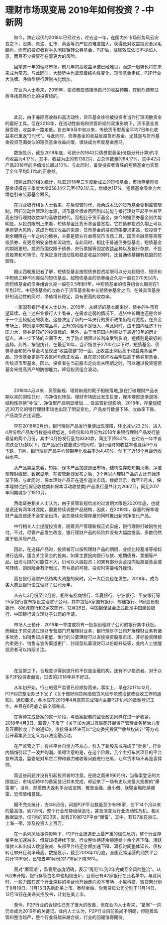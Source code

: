 # 理财市场现变局 2019年如何投资？-中新网

　　如今，跌宕起伏的2018年已经过去，过去这一年，在国内外市场形势风云突变之下，股票、原油、汇市、黄金等资产投资难度加大，获得绝对收益投资者凤毛麟角，而有的投资者将手头闲钱辗转公募基金、P2P后，赚钱效应依旧不尽如人意，而且不少投资存在着更大的风险。

　　回望这一年的理财市场，前几年的高收益承诺已经难见，而这一趋势也将在未来成为常态。与此同时，大趋势中也呈现着结构性变化，短债基金走红、P2P行业大洗牌、净值型银行理财占比增加。

　　在业内人士看来，2019年，投资者应该降低自己的收益预期，在剧烈调整过后寻找高性价比的投资标的。

　　

　　此前，由于兼顾高收益和高流动性，货币基金往往被投资者当作打理闲散资金的最好工具。但在2018年，在流动性新规和资管新规的双重影响下，货币基金发展受限，收益率一路走低。自去年9月中旬以来，传统货币型基金平均7日年化收益率已重返“2时代”。与此同时，债券基金的收益反超货币基金，尤其是与货币基金投资范围类似的短债基金收益向暖，很快成为年度基金黑马。

　　数据显示，截至2018年底，可统计的1642只债券型基金(份额分开计算)的平均收益为4.17%，其中，收益为正的有1382只，占总体数量的84.17%，其中42只产品2018年的净值增长超过10%。与此同时，备受投资者青睐的短债基金也实现了全年平均5.11%的正收益。

　　按照此前的相关统计，除去2018年三季度新成立的短债基金，市场存量短债基金规模在三季度大增258.14亿元至478.1亿元，增幅达117%，短债基金吸金力大增也引来公募基金跟风。

　　在兴业银行相关人士看来，在后资管时代，摊余成本法的货币基金受到监管限制，回归流动性管理的本源，货币基金很难再回到以前能与银行理财平起平坐甚至高出银行理财收益率的高收益时代。而相比于货币基金，如今的短债券基金则优势明显，从投资限制上来看，短债基金比货币基金要宽松，它在债券投资久期上可以承担更大风险，这成为增加收益的来源，货币基金的投资范围要求更高，仅投资于剩余期限在一年之内的债券，主要是同业存单等货币市场工具、国债金融债等高等级债券，有更高的安全性和流动性。与此同时，相比于普通债券型基金，短债基金的期限更短。投资范围仅限于债券、央行票据等固定收益品种以及银行存款，不投资股票和可转债，在保证良好流动性和稳定收益的同时，比普通债基拥有稳固的防御性。

　　据山西晚报记者了解，短债型基金按照债券投资期限可以分为超短债、短债和中短债三种不同类型的短债基金。超短债基金的债券组合久期一般在270天以内，而短债基金的债券组合久期一般在0.5年到1年，中短债基金的债券组合久期则在1年到3年。中短债基金的收益介于货币基金和中长期债券基金之间，在兼具货基良好的流动性的同时，净值增长稳定，具有更高的收益率。

　　一家国有银行相关人士认为，2019年，从经济的基本面来说，债券的牛市有望延续。在上述兴业银行人士看来，在需求走弱的情况下，通胀中长期也还是会处于一个比较低迷的状态。这些决定了新的一年央行的货币政策仍相对宽松，在资金市场上，特别是中短端品种，上升的风险不是很大，与此同时，由于国内经济下行压力大，债券是较好的投资标的。另外，由于当前国内利率处于最近10年的历史低点，进一步下降的空间不大，为了防止期限过长利率受到影响，短债则是最好的选择。此外，按照统计，在最近10年，当沪指位于2700点以下时，短债基金、债券基金和货币基金均呈现出“收益稳健”的一面，正收益比例远高于权益类基金产品。短债基金更是在各区间均获正收益，且在部分区间收益明显高于债券型基金、传统货币型基金。因此，投资者在当前股市走向尚未明朗之时，可以通过投资短债基金来提高资产的防御能力，降低投资组合波动。

　　

　　2018年4月以来，资管新规、理财新规的靴子相继落地,意在打破理财产品长期以来的刚性兑付，向净值化转型。理财市场因此发生巨变，保本理财逐渐退场、结构性存款“补位”、净值型产品明显增加……受监管新规影响，2018年，存量规模近30万亿的银行理财市场也出现了明显变化，产品发行数量下降、收益率下跌、产品类型占比调整。

　　早在2018年2月份，银行理财产品发行量便出现骤降，环比减少23.2%，进入4月份后产品发行数量持续低迷，9月份和10月份为2018年来银行理财产品发行量最低的两个月份，其中10月份发行量为9330款，同比下降8.2%，在过去一年中首次跌至1万款以下。在产品发行数量减少的同时，银行理财的收益率也连续9个月下跌，11月，银行理财产品平均预期年化收益率为4.40%，创下了近18个月最低收益水平。

　　从产品类型来看，短期、保本产品加速退出市场，结构性存款短期火爆，净值型理财崛起。数据显示，在资管新规发布之后，3个月以内理财产品的占比开始逐渐下降，与此同时，保本理财产品正在逐步退出市场，数据显示，截至11月末，保本理财(包括保证收益类和保本浮动收益类)产品发行量共计为2662只，同比2017年同期减少了1510只。

　　西南证券相关人士认为，由于资管新规给出的过渡期大限是2020年底，也就是说还有两年过渡期，需要持续调整产品结构，因此，在2019年，存量的保本理财产品应该还不会完全出清，会在继续处理存量的同时推出新的净值化产品。

　　中行相关人士提醒投资者，随着资产管理新规正式实施，银行理财打破刚性兑付。不过，尽管产品发生改变，银行理财产品的风险并没有大幅度提高，多数仍然属于低风险产品。

　　因此，在选择产品时，投资者可以按照理财产品的期限、业绩比较基准等指标进行选择，适当关注资金的投向，如果主要投向银行存款、短期债券、票据等产品，出现亏损的可能性不大，仍可以大胆投资；如果有部分资金投向股票型基金或可转债，则风险会有所增加，有亏损的可能，投资时需要格外谨慎。

　　而在银行理财产品结构大调整的同时，另一大巨变也在发生。2018年，成为各大商业银行设立理财子公司元年。

　　从去年3月份至12月份，相继有招商银行、华夏银行、宁波银行、平安银行等25家银行宣布拟设立理财子公司，其中包括5家国有银行、邮储银行、9家股份制银行、8家城商行和2家农商行。12月26日，中国银保监会正式批准中国建设银行、中国银行设立理财子公司的申请。

　　市场人士预计，2019年一季度或将有一批拟设理财子公司的银行集中获批。而相比于原先通过理财专营部门开展理财业务，银行理财子公司开展理财业务有诸多优势，如销售起点更低、发行的公募理财可以直接投资股票市场、非标投资限额约束更小、销售与宣传渠道更广、封闭型私募理财可以份额升级等，业内人士提醒投资者可以持续关注。

　　

　　在监管之下，合规意识得到提升的不仅是金融机构，还有不少投资者。对于众多P2P投资者而言，过去的2018年并不好过。

　　从年初开始，行业的最严监管已经顺势而来。事实上，早在2017年12月，P2P网贷整治办已下发了《关于做好网贷网络借贷风险专项整治整改验收工作的通知》。通知要求，各地应在2018年4月底前完成辖内主要P2P机构的备案登记工作，并且在6月底之前全部完成。

　　在等待完成备案的这一阶段，与备案配套的监管政策同样在进一步收紧。2018年4月3日，监管方下发了《关于加大通过互联网开展资产管理业务整治力度及开展验收工作的通知》，直接将未经许可以“定向委托投资”“收益权转让”等方式公开募集资金定义为非法金融活动。

　　在严监管之下，有些平台自觉力不从心，引入了新股东或完成了“卖身”，行业内悄悄引起了一波并购潮。值得注意的是，在这个阶段，几个主打车贷项目的平台宣布清盘，监管层对车贷二押和暴力催收等问题进行扫黑，让车贷市场不再是香饽饽。

　　而这些问题并没有引起投资者的注意。在随之而来的6月份，当备案登记的大限临近，市场期待中的备案登记并未完成，却迎来了一场有史以来最大规模的“爆雷潮”。当月，随着四大返利平台钱宝网、雅堂金融、唐小僧、联璧金融陆续爆雷，恐慌情绪蔓延。

　　据不完全统计，去年6月份，问题P2P平台数量至少有98家，创下14个月以来的最高值。到7月份，整个行业形势继续恶化，甚至演变为行业流动性危机。相关数据显示，仅7月的前23天，就有210家P2P平台“爆雷”，其中，有127家在浙江、上海一带，涉及投资人上百万。

　　在一系列风险事件影响下，P2P行业遭遇史上最严重的信任危机，整个行业存量平台加速减少、借贷规模持续下滑、行业整体待还余额连续十余个月下降、活跃借款人和出借人数量锐减、头部平台待还余额加速下降、满标时间整体延长、债权转让攀升且利率畸高。数据显示，截至2018年11月底，全国正常运营的网贷平台共计1099家，已较去年1月份的1718家下降36%。

　　面对“爆雷潮”，监管层态度明确，表示“再用1年到2年完成互金风险整治”。从9月末开始，银行存管白名单也相继出炉，目前已有42家银行在此名单中。与此同时，一些力图在这个行业深耕的平台也开始走向资本市场，小赢科技、微贷网分别于9月19日、11月15日先后赴美上市。泰然金融、你我贷母公司分别于11月14日、12月19日在美递交招股书，计划在美上市。

　　至今，P2P行业的合规性已有了很大的改善，但在业内人士看来，“备案”一词仍会成为2019年的关键词。业内人士认为，P2P行业目前虽尚不明朗，但随着监管和整治趋严，整个行业将越来越合规，行业的回暖值得期待。
